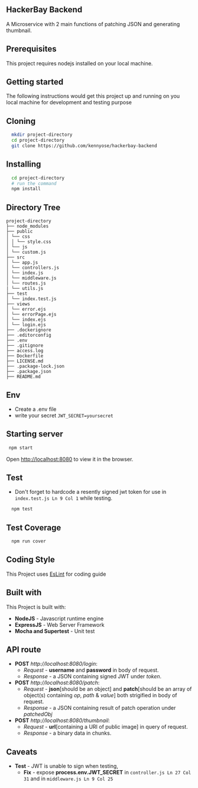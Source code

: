 ## HackerBay Backend

A Microservice with 2 main functions of patching JSON and generating thumbnail.
</br>

## Prerequisites

This project requires nodejs installed on your local machine.
</br>

## Getting started

The following instructions would get this project up and running on you local machine for development and testing purpose
</br>

## Cloning

```sh
  mkdir project-directory
  cd project-directory
  git clone https://github.com/kennyose/hackerbay-backend
```

## Installing

```sh
  cd project-directory
  # run the command
  npm install
```

## Directory Tree

```
project-directory
├── node_modules
├── public
│ └── css
│ │ └── style.css
│ └── js
│ └── custom.js
├── src
│ └── app.js
│ └── controllers.js
│ └── index.js
│ └── middleware.js
│ └── routes.js
| └── utils.js
├── test
│ └── index.test.js
├── views
│ └── error.ejs
│ └── errorPage.ejs
│ └── index.ejs
│ └── login.ejs
├── .dockerignore
├── .editorconfig
├── .env
├── .gitignore
├── access.log
├── Dockerfile
├── LICENSE.md
├── .package-lock.json
├── .package.json
├── README.md
```

## Env

- Create a .env file
- write your secret `JWT_SECRET=yoursecret`

## Starting server

```sh
 npm start
```

Open [http://localhost:8080](http://localhost:8080) to view it in the browser.

## Test

- Don't forget to hardcode a resently signed jwt token for use in `index.test.js Ln 9 Col 1` while testing.

```sh
  npm test
```

## Test Coverage

```sh
  npm run cover
```

## Coding Style

This Project uses [EsLint](https://github.com/eslint/eslint) for coding guide

## Built with

This Project is built with:

- **NodeJS** - Javascript runtime engine
- **ExpressJS** - Web Server Framework
- **Mocha and Supertest** - Unit test

## API route

- **POST** _http://localhost:8080/login_:
  - _Request_ - **username** and **password** in body of request.
  - _Response_ - a JSON containing signed JWT under _token_.
- **POST** _http://localhost:8080/patch_:
  - _Request_ - **json**[should be an object] and **patch**[should be an array of object(s) containing *op*, *path* & *value*] both strigified in body of request.
  - _Response_ - a JSON containing result of patch operation under _patchedObj_
- **POST** _http://localhost:8080/thumbnail_:
  - _Request_ - **url**[containing a URI of public image] in query of request.
  - _Response_ - a binary data in chunks.

## Caveats

- **Test** - JWT is unable to sign when testing,
  - **Fix** - expose **process.env.JWT_SECRET** in `controller.js Ln 27 Col 31` and in `middleware.js Ln 9 Col 25`
